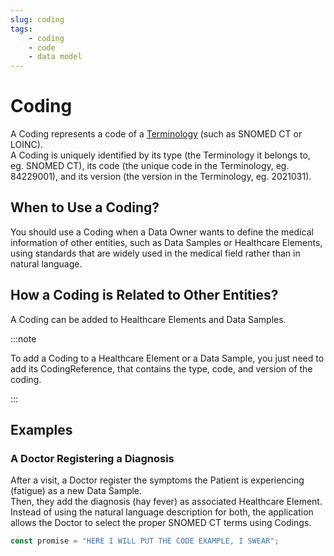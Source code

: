 ```yaml
---
slug: coding
tags:
    - coding
    - code
    - data model
---
```


# Coding

A Coding represents a code of a [Terminology](http://localhost:3000/sdks/glossary#terminologies) (such as SNOMED CT or LOINC).  
A Coding is uniquely identified by its type (the Terminology it belongs to, eg. SNOMED CT), its code (the unique code in the 
Terminology, eg. 84229001), and its version (the version in the Terminology, eg. 2021031).

## When to Use a Coding?

You should use a Coding when a Data Owner wants to define the medical information of other entities, such as Data 
Samples or Healthcare Elements, using standards that are widely used in the medical field rather than in natural language.

## How a Coding is Related to Other Entities?

A Coding can be added to Healthcare Elements and Data Samples.

:::note

To add a Coding to a Healthcare Element or a Data Sample, you just need to add its CodingReference, that contains the 
type, code, and version of the coding.

:::

## Examples

### A Doctor Registering a Diagnosis

After a visit, a Doctor register the symptoms the Patient is experiencing (fatigue) as a new Data Sample.  
Then, they add the diagnosis (hay fever) as associated Healthcare Element.
Instead of using the natural language description for both, the application allows the Doctor to select the proper 
SNOMED CT terms using Codings.

```typescript
const promise = "HERE I WILL PUT THE CODE EXAMPLE, I SWEAR";
```

